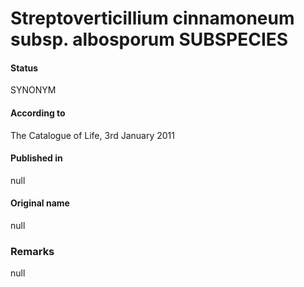 # Streptoverticillium cinnamoneum subsp. albosporum SUBSPECIES

#### Status
SYNONYM

#### According to
The Catalogue of Life, 3rd January 2011

#### Published in
null

#### Original name
null

### Remarks
null